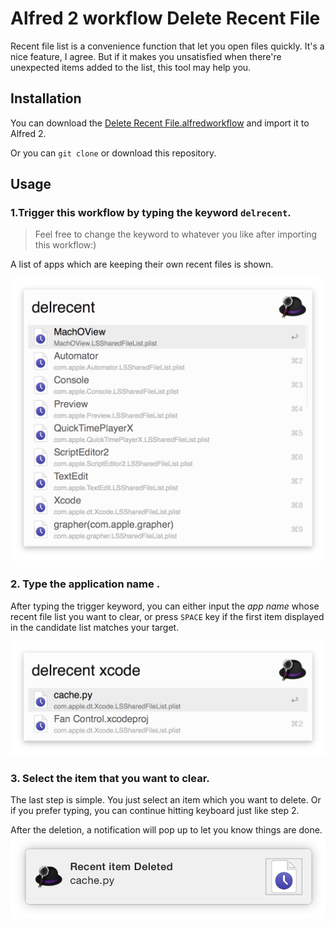 # Alfred 2 workflow Delete Recent File

Recent file list is a convenience function that let you open files quickly.
It's a nice feature, I agree. But if it makes you unsatisfied when there're unexpected items added to the list,
this tool may help you.

## Installation

You can download the [Delete Recent File.alfredworkflow](https://github.com/tyeen/delete_recent_file/raw/master/Delete%20Recent%20Files.alfredworkflow) and import it to Alfred 2.

Or you can `git clone` or download this repository.

## Usage
### 1.Trigger this workflow by typing the keyword `delrecent`.
> Feel free to change the keyword to whatever you like after importing this workflow:)

A list of apps which are keeping their own recent files is shown.

![](https://raw.githubusercontent.com/tyeen/delete_recent_file/master/screenshot/trigger.png)

### 2. Type the application name .
After typing the trigger keyword, you can either input the *app name* whose recent file list you want to clear, or press `SPACE` key if the first item displayed in the candidate list matches your target.

![](https://raw.githubusercontent.com/tyeen/delete_recent_file/master/screenshot/application_selection.png)

### 3. Select the item that you want to clear.
The last step is simple. You just select an item which you want to delete. Or if you prefer typing,
you can continue hitting keyboard just like step 2.

After the deletion, a notification will pop up to let you know things are done.
![](https://raw.githubusercontent.com/tyeen/delete_recent_file/master/screenshot/finish_notification.png)
